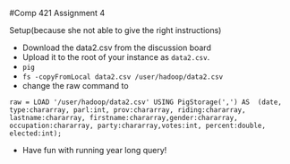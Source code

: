 #Comp 421 Assignment 4

Setup(because she not able to give the right instructions)
* Download the data2.csv from the discussion board
* Upload it to the root of your instance as `data2.csv`.
* `pig`
* `fs -copyFromLocal data2.csv /user/hadoop/data2.csv`
* change the raw command to 
```pig
raw = LOAD '/user/hadoop/data2.csv' USING PigStorage(',') AS  (date, type:chararray, parl:int, prov:chararray, riding:chararray, lastname:chararray, firstname:chararray,gender:chararray, occupation:chararray, party:chararray,votes:int, percent:double, elected:int);
```
* Have fun with running year long query!
